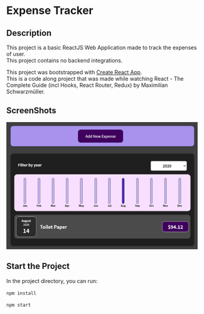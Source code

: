 # Expense Tracker

## Description

This project is a basic ReactJS Web Application made to track the expenses of user.\
This project contains no backend integrations.

This project was bootstrapped with [Create React App](https://github.com/facebook/create-react-app).\
This is a code along project that was made while watching React - The Complete Guide (incl Hooks, React Router, Redux) by Maximilian Schwarzmüller.

## ScreenShots

![ScreenShot](/src/img/Screenshot.png)

## Start the Project

In the project directory, you can run:

`npm install`

`npm start`
